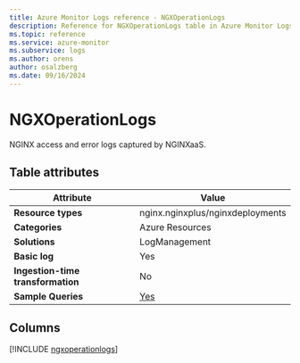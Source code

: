 ```yaml
---
title: Azure Monitor Logs reference - NGXOperationLogs
description: Reference for NGXOperationLogs table in Azure Monitor Logs.
ms.topic: reference
ms.service: azure-monitor
ms.subservice: logs
ms.author: orens
author: osalzberg
ms.date: 09/16/2024
---
```


# NGXOperationLogs

NGINX access and error logs captured by NGINXaaS.


## Table attributes

|Attribute|Value|
|---|---|
|**Resource types**|nginx.nginxplus/nginxdeployments|
|**Categories**|Azure Resources|
|**Solutions**| LogManagement|
|**Basic log**|Yes|
|**Ingestion-time transformation**|No|
|**Sample Queries**|[Yes](/azure/azure-monitor/reference/queries/ngxoperationlogs)|



## Columns
  
[!INCLUDE [ngxoperationlogs](~/reusable-content/ce-skilling/azure/includes/azure-monitor/reference/tables/ngxoperationlogs-include.md)]
